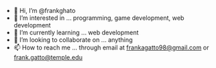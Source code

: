 - 👋 Hi, I’m @frankghato
- 👀 I’m interested in ... programming, game development, web development
- 🌱 I’m currently learning ... web development 
- 💞️ I’m looking to collaborate on ... anything
- 📫 How to reach me ... through email at frankagatto98@gmail.com or frank.gatto@temple.edu

<!---
frankghato/frankghato is a ✨ special ✨ repository because its `README.md` (this file) appears on your GitHub profile.
You can click the Preview link to take a look at your changes.
--->
